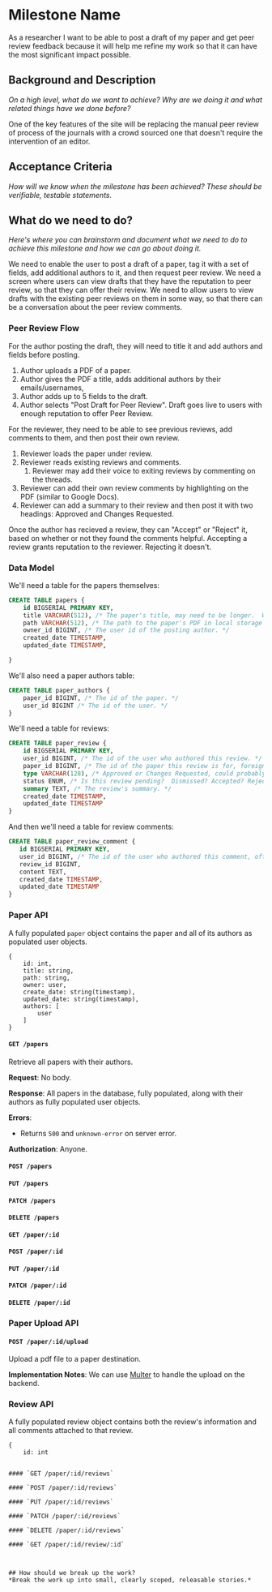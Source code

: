 # Milestone Name

As a researcher I want to be able to post a draft of my paper and get peer
review feedback because it will help me refine my work so that it can have the
most significant impact possible.

## Background and Description
*On a high level, what do we want to achieve? Why are we doing it and what related things have we done before?*

One of the key features of the site will be replacing the manual peer review of
process of the journals with a crowd sourced one that doesn't require the
intervention of an editor. 

## Acceptance Criteria
*How will we know when the milestone has been achieved?  These should be verifiable, testable statements.*

## What do we need to do?
*Here's where you can brainstorm and document what we need to do to achieve this milestone and how we can go about doing it.*

We need to enable the user to post a draft of a paper, tag it with a set of
fields, add additional authors to it, and then request peer review.  We need a
screen where users can view drafts that they have the reputation to peer
review, so that they can offer their review.  We need to allow users to view
drafts with the existing peer reviews on them in some way, so that there can be
a conversation about the peer review comments.

### Peer Review Flow

For the author posting the draft, they will need to title it and add authors
and fields before posting.

1. Author uploads a PDF of a paper.
1. Author gives the PDF a title, adds additional authors by their emails/usernames, 
1. Author adds up to 5 fields to the draft. 
1. Author selects "Post Draft for Peer Review".  Draft goes live to users with
   enough reputation to offer Peer Review.

For the reviewer, they need to be able to see previous reviews, add comments to
them, and then post their own review.

1. Reviewer loads the paper under review.
1. Reviewer reads existing reviews and comments.
    1. Reviewer may add their voice to exiting reviews by commenting on the
       threads.
1. Reviewer can add their own review comments by highlighting on the PDF
   (similar to Google Docs).
1. Reviewer can add a summary to their review and then post it with two
   headings: Approved and Changes Requested.

Once the author has recieved a review, they can "Accept" or "Reject" it, based
on whether or not they found the comments helpful.  Accepting a review grants
reputation to the reviewer.  Rejecting it doesn't.

### Data Model

We'll need a table for the papers themselves:

```sql
CREATE TABLE papers {
    id BIGSERIAL PRIMARY KEY, 
    title VARCHAR(512), /* The paper's title, may need to be longer.  Will eventually need to be indexed. */
    path VARCHAR(512), /* The path to the paper's PDF in local storage or S3. */
    owner_id BIGINT, /* The user id of the posting author. */
    created_date TIMESTAMP,
    updated_date TIMESTAMP,

}
```

We'll also need a paper authors table:

```sql
CREATE TABLE paper_authors {
    paper_id BIGINT, /* The id of the paper. */
    user_id BIGINT /* The id of the user. */
}
```

We'll need a table for reviews:

```sql
CREATE TABLE paper_review {
    id BIGSERIAL PRIMARY KEY,
    user_id BIGINT, /* The id of the user who authored this review. */
    paper_id BIGINT, /* The id of the paper this review is for, foreign key. */
    type VARCHAR(128), /* Approved or Changes Requested, could probably be enum. */
    status ENUM, /* Is this review pending?  Dismissed? Accepted? Rejected? */
    summary TEXT, /* The review's summary. */
    created_date TIMESTAMP,
    updated_date TIMESTAMP
}
```

And then we'll need a table for review comments:

```sql
CREATE TABLE paper_review_comment {
   id BIGSERIAL PRIMARY KEY,
   user_id BIGINT, /* The id of the user who authored this comment, often the same as the reviews author, but not always. */
   review_id BIGINT,
   content TEXT,
   created_date TIMESTAMP,
   updated_date TIMESTAMP
}
```

### Paper API

A fully populated `paper` object contains the paper and all of its authors as
populated user objects.

```
{
    id: int,
    title: string,
    path: string,
    owner: user,
    create_date: string(timestamp),
    updated_date: string(timestamp),
    authors: [
        user
    ]
}
```




#### `GET /papers`

Retrieve all papers with their authors.

**Request**: No body.

**Response**: All papers in the database, fully populated, along with their
authors as fully populated user objects.

**Errors**:

- Returns `500` and `unknown-error` on server error.

**Authorization**: Anyone.

#### `POST /papers`

#### `PUT /papers`

#### `PATCH /papers`

#### `DELETE /papers`

#### `GET /paper/:id`

#### `POST /paper/:id`

#### `PUT /paper/:id`

#### `PATCH /paper/:id`

#### `DELETE /paper/:id`

### Paper Upload API

#### `POST /paper/:id/upload`

Upload a pdf file to a paper destination.

**Implementation Notes**: We can use
[Multer](https://github.com/expressjs/multer) to handle the upload on the backend.

### Review API

A fully populated review object contains both the review's information and all
comments attached to that review.

```
{
    id: int


#### `GET /paper/:id/reviews`

#### `POST /paper/:id/reviews`

#### `PUT /paper/:id/reviews`

#### `PATCH /paper/:id/reviews`

#### `DELETE /paper/:id/reviews`

#### `GET /paper/:id/review/:id`



## How should we break up the work?
*Break the work up into small, clearly scoped, releasable stories.*
